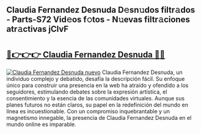 ## Claudia Fernandez Desnuda D𝚎sn𝚞dos filtr𝚊dos - Parts-S72 Vid𝚎os f𝚘tos - N𝚞evas filtr𝚊ciones atr𝚊ctivas jClvF

# <h2><a href="http://mb5jvf.tromn.icu/?c=Claudia+Fernandez+Desnuda">🔗👉👉👉 Claudia Fernandez Desnuda 🔗🔗</a></h2>

[![Claudia Fernandez Desnuda nuevo](https://i.imgur.com/pEAQMta.gif)](http://mb5jvf.tromn.icu/?c=Claudia+Fernandez+Desnuda)
Claudia Fernandez Desnuda, un individuo complejo y debatido, desafía la descripción fácil. Su enfoque único para construir una presencia en la web ha atraído y ofendido a los seguidores, estimulando debates sobre la expresión artística, el consentimiento y la esencia de las comunidades virtuales. Aunque sus planes futuros no están claros, su papel en la redefinición del mundo en línea es incuestionable. Con un compromiso inquebrantable y un magnetismo innegable, la presencia de Claudia Fernandez Desnuda en el mundo online es imparable.
